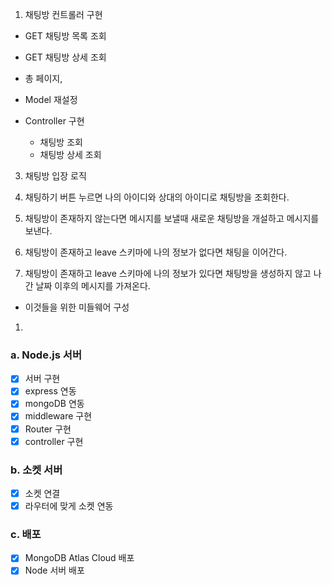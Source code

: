 1. 채팅방 컨트롤러 구현

- GET 채팅방 목록 조회
- GET 채팅방 상세 조회
- 총 페이지,

- Model 재설정
- Controller 구현
  - 채팅방 조회
  - 채팅방 상세 조회

3. 채팅방 입장 로직

1. 채팅하기 버튼 누르면 나의 아이디와 상대의 아이디로 채팅방을 조회한다.
1. 채팅방이 존재하지 않는다면 메시지를 보낼때 새로운 채팅방을 개설하고 메시지를 보낸다.
1. 채팅방이 존재하고 leave 스키마에 나의 정보가 없다면 채팅을 이어간다.
1. 채팅방이 존재하고 leave 스키마에 나의 정보가 있다면 채팅방을 생성하지 않고 나간 날짜 이후의 메시지를 가져온다.

- 이것들을 위한 미들웨어 구성

1.

### a. Node.js 서버

- [x] 서버 구현
- [x] express 연동
- [x] mongoDB 연동
- [x] middleware 구현
- [x] Router 구현
- [x] controller 구현

### b. 소켓 서버

- [x] 소켓 연결
- [x] 라우터에 맞게 소켓 연동

### c. 배포

- [x] MongoDB Atlas Cloud 배포
- [x] Node 서버 배포

